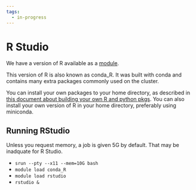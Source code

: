 ```yaml
---
tags:
  - in-progress
---  
```

# R Studio

We have a version of R available as a [module](modules.md).

This version of R is also known as conda_R. It was built with conda and contains many extra packages commonly used on the cluster.

You can install your own packages to your home directory, as described in [this document about building your own R and python pkgs](adding-pkgs.md). You can also install your own version of R in your home directory, preferably using miniconda.

## Running RStudio
Unless you request memory, a job is given 5G by default. That may be inadquate for R Studio.

- `srun --pty --x11 --mem=10G bash`
- `module load conda_R`
- `module load rstudio`
- `rstudio &`
